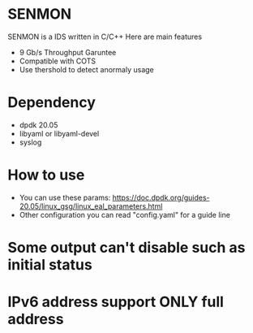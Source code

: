 # SENMON

SENMON is a IDS written in C/C++
Here are main features

- 9 Gb/s Throughput Garuntee
- Compatible with COTS
- Use thershold to detect anormaly usage


# Dependency

- dpdk 20.05
- libyaml or libyaml-devel
- syslog

# How to use

- You can use these params: https://doc.dpdk.org/guides-20.05/linux_gsg/linux_eal_parameters.html
- Other configuration you can read "config.yaml" for a guide line


# Some output can't disable such as initial status
# IPv6 address support ONLY full address